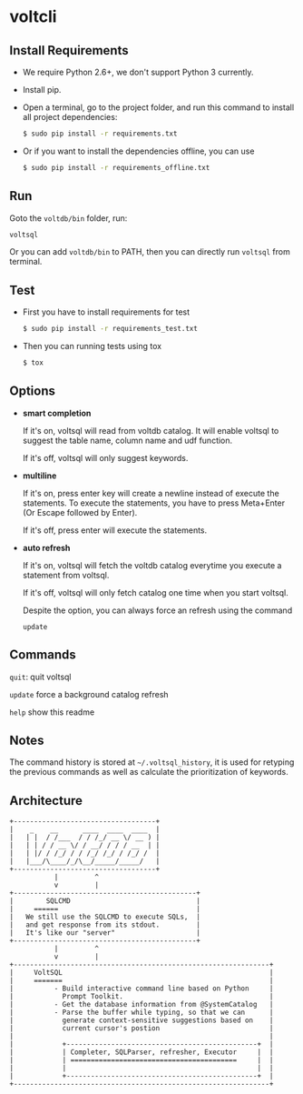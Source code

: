 voltcli
=======

Install Requirements
----------------

- We require Python 2.6+, we don't support Python 3 currently.

- Install pip.

- Open a terminal, go to the project folder, and run this command to install all project dependencies:

    ```bash
    $ sudo pip install -r requirements.txt
    ```
    
- Or if you want to install the dependencies offline, you can use

    ```bash
    $ sudo pip install -r requirements_offline.txt
    ```
      
Run
---
Goto the `voltdb/bin` folder, run:
```bash
voltsql
```

Or you can add `voltdb/bin` to PATH, then you can directly run `voltsql` from terminal.

Test
----
- First you have to install requirements for test

    ```bash
    $ sudo pip install -r requirements_test.txt
    ```
- Then you can running tests using tox

    ```bash
    $ tox
    ```

Options
-----
- **smart completion**

    If it's on, voltsql will read from voltdb catalog. It will enable voltsql to suggest the table name, column name and udf function.
    
    If it's off, voltsql will only suggest keywords.
    
- **multiline**

    If it's on, press enter key will create a newline instead of execute the statements. To execute the statements, you have to press Meta+Enter (Or Escape followed by Enter).
    
    If it's off, press enter will execute the statements.
    
- **auto refresh**

    If it's on, voltsql will fetch the voltdb catalog everytime you execute a statement from voltsql. 
    
    If it's off, voltsql will only fetch catalog one time when you start voltsql.
    
    Despite the option, you can always force an refresh using the command
    
    ```
    update
    ```
    
Commands
-------
`quit`: quit voltsql

`update` force a background catalog refresh

`help` show this readme

Notes
-----
The command history is stored at `~/.voltsql_history`, it is used for retyping the previous commands as well as calculate the prioritization of keywords.
    

Architecture
------------
```text
+-----------------------------------+
|    _    __      ____  ____  ____  |	
|   | |  / /___  / / /_/ __ \/ __ ) |
|   | | / / __ \/ / __/ / / / __  | |
|   | |/ / /_/ / / /_/ /_/ / /_/ /  |
|   |___/\____/_/\__/_____/_____/   |
+-----------------------------------+
           |         ^
           v         | 
+---------------------------------------------+ 
|        SQLCMD                               |
|     ======	                              |
|   We still use the SQLCMD to execute SQLs,  |
|   and get response from its stdout.         |
|   It's like our "server"                    |
+---------------------------------------------+
           |         ^
           v         |
+---------------------------------------------------------------+
|     VoltSQL                                                   |
|     =======                                                   |
|          - Build interactive command line based on Python     |
|            Prompt Toolkit.                                    |
|          - Get the database information from @SystemCatalog   |
|          - Parse the buffer while typing, so that we can      |
|            generate context-sensitive suggestions based on    |
|            current cursor's postion                           |
|                                                               |
|            +-----------------------------------------------+  |
|            | Completer, SQLParser, refresher, Executor     |  |
|            | =========================================     |  |
|            |                                               |  |
|            +-----------------------------------------------+  |
+---------------------------------------------------------------+
```
